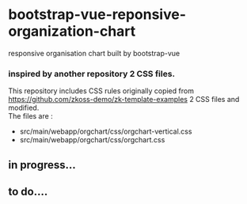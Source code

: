 # bootstrap-vue-reponsive-organization-chart
responsive organisation chart built by bootstrap-vue
### inspired by another repository 2 CSS files.
This repository includes CSS rules originally copied from https://github.com/zkoss-demo/zk-template-examples 2 CSS files and modified.  
The files are :  
- src/main/webapp/orgchart/css/orgchart-vertical.css
- src/main/webapp/orgchart/css/orgchart.css

## in progress...

## to do....


